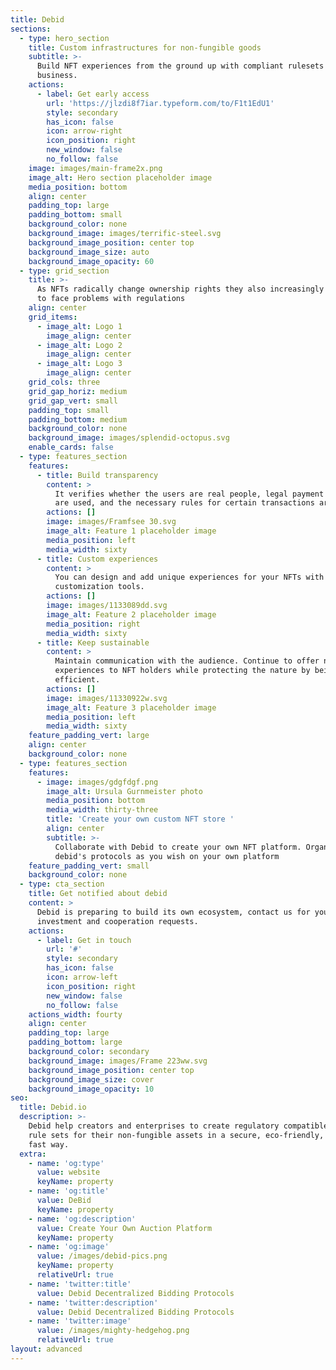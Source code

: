 ```yaml
---
title: Debid
sections:
  - type: hero_section
    title: Custom infrastructures for non-fungible goods
    subtitle: >-
      Build NFT experiences from the ground up with compliant rulesets for your
      business.
    actions:
      - label: Get early access
        url: 'https://jlzdi8f7iar.typeform.com/to/F1t1EdU1'
        style: secondary
        has_icon: false
        icon: arrow-right
        icon_position: right
        new_window: false
        no_follow: false
    image: images/main-frame2x.png
    image_alt: Hero section placeholder image
    media_position: bottom
    align: center
    padding_top: large
    padding_bottom: small
    background_color: none
    background_image: images/terrific-steel.svg
    background_image_position: center top
    background_image_size: auto
    background_image_opacity: 60
  - type: grid_section
    title: >-
      As NFTs radically change ownership rights they also increasingly continue
      to face problems with regulations
    align: center
    grid_items:
      - image_alt: Logo 1
        image_align: center
      - image_alt: Logo 2
        image_align: center
      - image_alt: Logo 3
        image_align: center
    grid_cols: three
    grid_gap_horiz: medium
    grid_gap_vert: small
    padding_top: small
    padding_bottom: medium
    background_color: none
    background_image: images/splendid-octopus.svg
    enable_cards: false
  - type: features_section
    features:
      - title: Build transparency
        content: >
          It verifies whether the users are real people, legal payment methods
          are used, and the necessary rules for certain transactions are met.
        actions: []
        image: images/Framfsee 30.svg
        image_alt: Feature 1 placeholder image
        media_position: left
        media_width: sixty
      - title: Custom experiences
        content: >
          You can design and add unique experiences for your NFTs with
          customization tools.
        actions: []
        image: images/1133089dd.svg
        image_alt: Feature 2 placeholder image
        media_position: right
        media_width: sixty
      - title: Keep sustainable
        content: >
          Maintain communication with the audience. Continue to offer new
          experiences to NFT holders while protecting the nature by being energy
          efficient.
        actions: []
        image: images/11330922w.svg
        image_alt: Feature 3 placeholder image
        media_position: left
        media_width: sixty
    feature_padding_vert: large
    align: center
    background_color: none
  - type: features_section
    features:
      - image: images/gdgfdgf.png
        image_alt: Ursula Gurnmeister photo
        media_position: bottom
        media_width: thirty-three
        title: 'Create your own custom NFT store '
        align: center
        subtitle: >-
          Collaborate with Debid to create your own NFT platform. Organize
          debid's protocols as you wish on your own platform
    feature_padding_vert: small
    background_color: none
  - type: cta_section
    title: Get notified about debid
    content: >
      Debid is preparing to build its own ecosystem, contact us for your early
      investment and cooperation requests.
    actions:
      - label: Get in touch
        url: '#'
        style: secondary
        has_icon: false
        icon: arrow-left
        icon_position: right
        new_window: false
        no_follow: false
    actions_width: fourty
    align: center
    padding_top: large
    padding_bottom: large
    background_color: secondary
    background_image: images/Frame 223ww.svg
    background_image_position: center top
    background_image_size: cover
    background_image_opacity: 10
seo:
  title: Debid.io
  description: >-
    Debid help creators and enterprises to create regulatory compatible custom
    rule sets for their non-fungible assets in a secure, eco-friendly, blazingly
    fast way.
  extra:
    - name: 'og:type'
      value: website
      keyName: property
    - name: 'og:title'
      value: DeBid
      keyName: property
    - name: 'og:description'
      value: Create Your Own Auction Platform
      keyName: property
    - name: 'og:image'
      value: /images/debid-pics.png
      keyName: property
      relativeUrl: true
    - name: 'twitter:title'
      value: Debid Decentralized Bidding Protocols
    - name: 'twitter:description'
      value: Debid Decentralized Bidding Protocols
    - name: 'twitter:image'
      value: /images/mighty-hedgehog.png
      relativeUrl: true
layout: advanced
---
```

